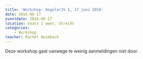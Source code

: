```yaml
---
title: 'Workshop: AngularJS 1, 17 juni 2016'
date: 2016-06-17
eventdate: 2016-06-17
location: Seats 2 meet, Utrecht
categories:
    - Workshop
teacher: Rachèl Heimbach
---
```


Deze workshop gaat vanwege te weinig aanmeldingen niet door.

